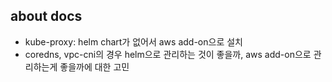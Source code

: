 ## about docs
- kube-proxy: helm chart가 없어서 aws add-on으로 설치
- coredns, vpc-cni의 경우 helm으로 관리하는 것이 좋을까, aws add-on으로 관리하는게 좋을까에 대한 고민